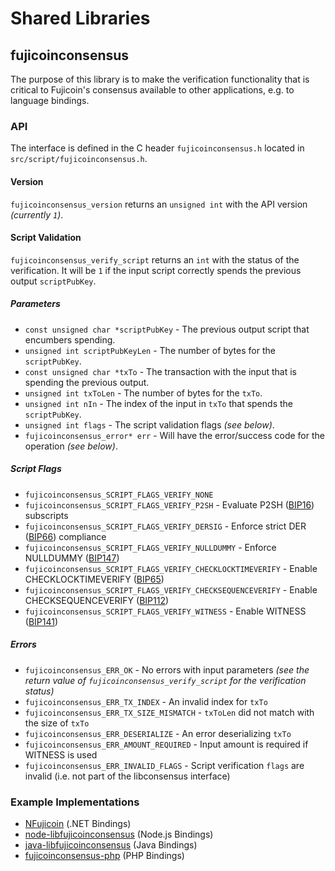 Shared Libraries
================

## fujicoinconsensus

The purpose of this library is to make the verification functionality that is critical to Fujicoin's consensus available to other applications, e.g. to language bindings.

### API

The interface is defined in the C header `fujicoinconsensus.h` located in `src/script/fujicoinconsensus.h`.

#### Version

`fujicoinconsensus_version` returns an `unsigned int` with the API version *(currently `1`)*.

#### Script Validation

`fujicoinconsensus_verify_script` returns an `int` with the status of the verification. It will be `1` if the input script correctly spends the previous output `scriptPubKey`.

##### Parameters
- `const unsigned char *scriptPubKey` - The previous output script that encumbers spending.
- `unsigned int scriptPubKeyLen` - The number of bytes for the `scriptPubKey`.
- `const unsigned char *txTo` - The transaction with the input that is spending the previous output.
- `unsigned int txToLen` - The number of bytes for the `txTo`.
- `unsigned int nIn` - The index of the input in `txTo` that spends the `scriptPubKey`.
- `unsigned int flags` - The script validation flags *(see below)*.
- `fujicoinconsensus_error* err` - Will have the error/success code for the operation *(see below)*.

##### Script Flags
- `fujicoinconsensus_SCRIPT_FLAGS_VERIFY_NONE`
- `fujicoinconsensus_SCRIPT_FLAGS_VERIFY_P2SH` - Evaluate P2SH ([BIP16](https://github.com/bitcoin/bips/blob/master/bip-0016.mediawiki)) subscripts
- `fujicoinconsensus_SCRIPT_FLAGS_VERIFY_DERSIG` - Enforce strict DER ([BIP66](https://github.com/bitcoin/bips/blob/master/bip-0066.mediawiki)) compliance
- `fujicoinconsensus_SCRIPT_FLAGS_VERIFY_NULLDUMMY` - Enforce NULLDUMMY ([BIP147](https://github.com/bitcoin/bips/blob/master/bip-0147.mediawiki))
- `fujicoinconsensus_SCRIPT_FLAGS_VERIFY_CHECKLOCKTIMEVERIFY` - Enable CHECKLOCKTIMEVERIFY ([BIP65](https://github.com/bitcoin/bips/blob/master/bip-0065.mediawiki))
- `fujicoinconsensus_SCRIPT_FLAGS_VERIFY_CHECKSEQUENCEVERIFY` - Enable CHECKSEQUENCEVERIFY ([BIP112](https://github.com/bitcoin/bips/blob/master/bip-0112.mediawiki))
- `fujicoinconsensus_SCRIPT_FLAGS_VERIFY_WITNESS` - Enable WITNESS ([BIP141](https://github.com/bitcoin/bips/blob/master/bip-0141.mediawiki))

##### Errors
- `fujicoinconsensus_ERR_OK` - No errors with input parameters *(see the return value of `fujicoinconsensus_verify_script` for the verification status)*
- `fujicoinconsensus_ERR_TX_INDEX` - An invalid index for `txTo`
- `fujicoinconsensus_ERR_TX_SIZE_MISMATCH` - `txToLen` did not match with the size of `txTo`
- `fujicoinconsensus_ERR_DESERIALIZE` - An error deserializing `txTo`
- `fujicoinconsensus_ERR_AMOUNT_REQUIRED` - Input amount is required if WITNESS is used
- `fujicoinconsensus_ERR_INVALID_FLAGS` - Script verification `flags` are invalid (i.e. not part of the libconsensus interface)

### Example Implementations
- [NFujicoin](https://github.com/MetacoSA/NBitcoin/blob/5e1055cd7c4186dee4227c344af8892aea54faec/NBitcoin/Script.cs#L979-#L1031) (.NET Bindings)
- [node-libfujicoinconsensus](https://github.com/bitpay/node-libbitcoinconsensus) (Node.js Bindings)
- [java-libfujicoinconsensus](https://github.com/dexX7/java-libbitcoinconsensus) (Java Bindings)
- [fujicoinconsensus-php](https://github.com/Bit-Wasp/bitcoinconsensus-php) (PHP Bindings)
